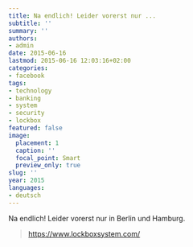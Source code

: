 ```yaml
---
title: Na endlich! Leider vorerst nur ...
subtitle: ''
summary: ''
authors:
- admin
date: 2015-06-16
lastmod: 2015-06-16 12:03:16+02:00
categories:
- facebook
tags:
- technology
- banking
- system
- security
- lockbox
featured: false
image:
  placement: 1
  caption: ''
  focal_point: Smart
  preview_only: true
slug: ''
year: 2015
languages:
- deutsch
---
```


Na endlich! Leider vorerst nur in Berlin und Hamburg.
> https://www.lockboxsystem.com/